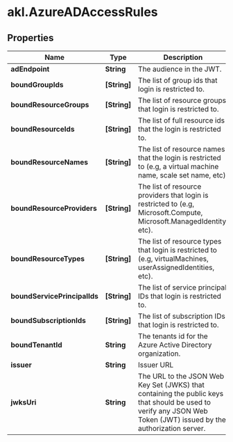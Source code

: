 # akl.AzureADAccessRules

## Properties

Name | Type | Description | Notes
------------ | ------------- | ------------- | -------------
**adEndpoint** | **String** | The audience in the JWT. | [optional] 
**boundGroupIds** | **[String]** | The list of group ids that login is restricted to. | [optional] 
**boundResourceGroups** | **[String]** | The list of resource groups that login is restricted to. | [optional] 
**boundResourceIds** | **[String]** | The list of full resource ids that the login is restricted to. | [optional] 
**boundResourceNames** | **[String]** | The list of resource names that the login is restricted to (e.g, a virtual machine name, scale set name, etc). | [optional] 
**boundResourceProviders** | **[String]** | The list of resource providers that login is restricted to (e.g, Microsoft.Compute, Microsoft.ManagedIdentity, etc). | [optional] 
**boundResourceTypes** | **[String]** | The list of resource types that login is restricted to  (e.g, virtualMachines, userAssignedIdentities, etc). | [optional] 
**boundServicePrincipalIds** | **[String]** | The list of service principal IDs that login is restricted to. | [optional] 
**boundSubscriptionIds** | **[String]** | The list of subscription IDs that login is restricted to. | [optional] 
**boundTenantId** | **String** | The tenants id for the Azure Active Directory organization. | [optional] 
**issuer** | **String** | Issuer URL | [optional] 
**jwksUri** | **String** | The URL to the JSON Web Key Set (JWKS) that containing the public keys that should be used to verify any JSON Web Token (JWT) issued by the authorization server. | [optional] 


